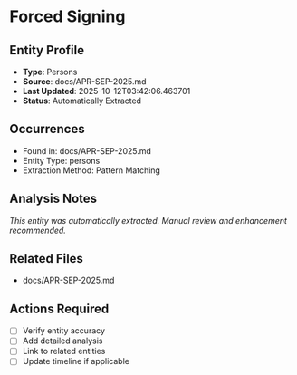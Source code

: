 # Forced Signing

## Entity Profile
- **Type**: Persons
- **Source**: docs/APR-SEP-2025.md
- **Last Updated**: 2025-10-12T03:42:06.463701
- **Status**: Automatically Extracted

## Occurrences
- Found in: docs/APR-SEP-2025.md
- Entity Type: persons
- Extraction Method: Pattern Matching

## Analysis Notes
*This entity was automatically extracted. Manual review and enhancement recommended.*

## Related Files
- docs/APR-SEP-2025.md

## Actions Required
- [ ] Verify entity accuracy
- [ ] Add detailed analysis
- [ ] Link to related entities
- [ ] Update timeline if applicable
